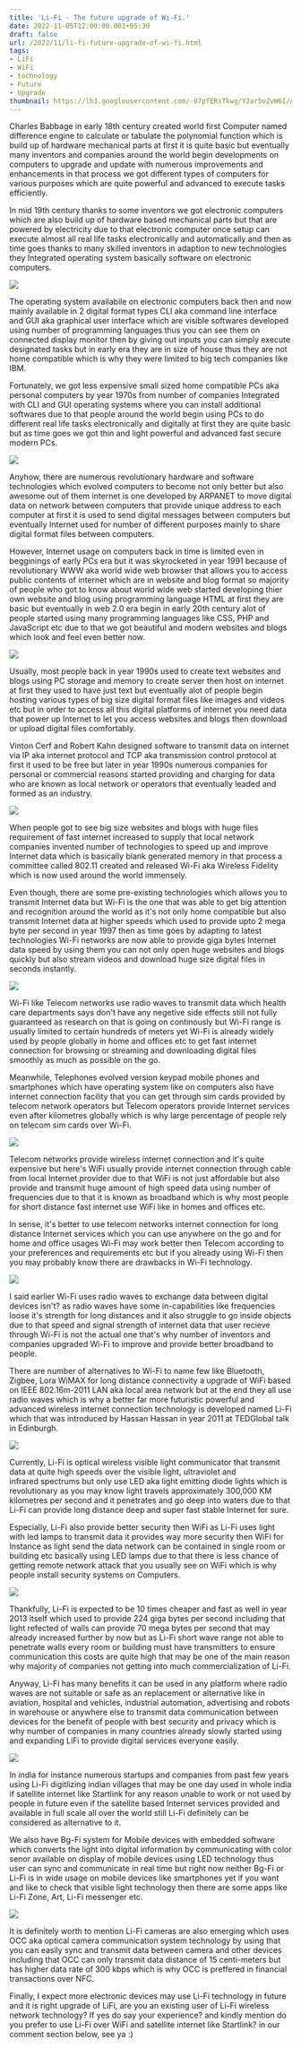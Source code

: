```yaml
---
title: 'Li-Fi - The future upgrade of Wi-Fi.'
date: 2022-11-05T12:00:00.001+05:30
draft: false
url: /2022/11/li-fi-future-upgrade-of-wi-fi.html
tags: 
- LiFi
- WiFi
- technology
- Future
- Upgrade
thumbnail: https://lh3.googleusercontent.com/-07pfERsTkwg/Y2ar5vZvW6I/AAAAAAAAOqU/Mssc7soAbiYhi3R_rezQ4HQf5kNweLHvwCNcBGAsYHQ/s1600/1667673059156728-0.png
---
```


  

  

Charles Babbage in early 18th century created world first Computer named difference engine to calculate or tabulate the polynomial function which is build up of hardware mechanical parts at first it is quite basic but eventually many inventors and companies around the world begin developments on computers to upgrade and update with numerous improvements and enhancements in that process we got different types of computers for various purposes which are quite powerful and advanced to execute tasks efficiently.

  

In mid 19th century thanks to some inventors we got electronic computers which are also build up of hardware based mechanical parts but that are powered by electricity due to that electronic computer once setup can execute almost all real life tasks electronically and automatically and then as time goes thanks to many skilled inventors in adaption to new technologies they Integrated operating system basically software on electronic computers.

  

 ![](https://lh3.googleusercontent.com/-17RTkTauKmA/Y3ivZ2wCDeI/AAAAAAAAPC0/9QmhXjwTN-4J5ZgInpipbK-vs53sFLwEgCNcBGAsYHQ/s1600/1668853602795826-0.png) 

  

The operating system availabile on electronic computers back then and now mainly available in 2 digital format types CLI aka command line interface and GUI aka graphical user interface which are visible softwares developed using number of programming languages thus you can see them on connected display monitor then by giving out inputs you can simply execute designated tasks but in early era they are in size of house thus they are not home compatible which is why they were limited to big tech companies like IBM.  

  

Fortunately, we got less expensive small sized home compatible PCs aka personal computers by year 1970s from number of companies Integrated with CLI and GUI operating systems where you can install additional softwares due to that people around the world begin using PCs to do different real life tasks electronically and digitally at first they are quite basic but as time goes we got thin and light powerful and advanced fast secure modern PCs.

  

 ![](https://lh3.googleusercontent.com/-5dRvbxyQgUM/Y3ivYjGrs8I/AAAAAAAAPCw/pyiR5qnuVAUaw5HBLWBSPG95Mjf13wc7gCNcBGAsYHQ/s1600/1668853598226315-1.png) 

  

  

Anyhow, there are numerous revolutionary hardware and software technologies which evolved computers to become not only better but also awesome out of them internet is one developed by ARPANET to move digital data on network between computers that provide unique address to each computer at first it is used to send digital messages between computers but eventually Internet used for number of different purposes mainly to share digital format files between computers.

  

However, Internet usage on computers back in time is limited even in begginings of early PCs era but it was skyrocketed in year 1991 because of revolutionary WWW aka world wide web browser that allows you to access public contents of internet which are in website and blog format so majority of people who got to know about world wide web started developing thier own website and blog using programming language HTML at first they are basic but eventually in web 2.0 era begin in early 20th century alot of people started using many programming languages like CSS, PHP and JavaScript etc due to that we got beautiful and modern websites and blogs which look and feel even better now.

  

 ![](https://lh3.googleusercontent.com/-wWY1XWV7c0s/Y3ivXcmvSDI/AAAAAAAAPCs/MEZwa9RvnqoxEl260MQwZKk5lKgDR9MqQCNcBGAsYHQ/s1600/1668853594051966-2.png) 

  

Usually, most people back in year 1990s used to create text websites and blogs using PC storage and memory to create server then host on internet at first they used to have just text but eventually alot of people begin hosting various types of big size digital format files like images and videos etc but in order to access all this digital platforms of internet you need data that power up Internet to let you access websites and blogs then download or upload digital files comfortably.

  

Vinton Cerf and Robert Kahn designed software to transmit data on internet via IP aka internet protocol and TCP aka transmission control protocol at first it used to be free but later in year 1990s numerous companies for personal or commercial reasons started providing and charging for data who are known as local network or operators that eventually leaded and formed as an industry.

  

 ![](https://lh3.googleusercontent.com/-I2dTOEy66I0/Y3ivWcHuvFI/AAAAAAAAPCo/wh7d99b_kmMo3_lBcPMPG3LekEZQ3oIxwCNcBGAsYHQ/s1600/1668853589953500-3.png) 

  

When people got to see big size websites and blogs with huge files requirement of fast internet increased to supply that local network companies invented number of technologies to speed up and improve Internet data which is basically blank generated memory in that process a committee called 802.11 created and released Wi-Fi aka Wireless Fidelity which is now used around the world immensely.

  

Even though, there are some pre-existing technologies which allows you to transmit Internet data but Wi-Fi is the one that was able to get big attention and recognition around the world as it's not only home compatible but also transmit Internet data at higher speeds which used to provide upto 2 mega byte per second in year 1997 then as time goes by adapting to latest technologies Wi-Fi networks are now able to provide giga bytes Internet data speed by using them you can not only open huge websites and blogs quickly but also stream videos and download huge size digital files in seconds instantly.

  

 ![](https://lh3.googleusercontent.com/-P7v3EmaOnU0/Y3ivVZWuo7I/AAAAAAAAPCk/Ffk8-184ICQ_UqiAiHN069UZV09W7KVIwCNcBGAsYHQ/s1600/1668853586166928-4.png) 

  

Wi-Fi like Telecom networks use radio waves to transmit data which health care departments says don't have any negetive side effects still not fully guaranteed as research on that is going on continously but Wi-Fi range is usually limited to certain hundreds of meters yet Wi-Fi is already widely used by people globally in home and offices etc to get fast internet connection for browsing or streaming and downloading digital files smoothly as much as possible on the go.

  

Meanwhile, Telephones evolved version keypad mobile phones and smartphones which have operating system like on computers also have internet connection facility that you can get through sim cards provided by telecom network operators but Telecom operators provide Internet services even after kilometres globally which is why large percentage of people rely on telecom sim cards over Wi-Fi.

  

 ![](https://lh3.googleusercontent.com/-80MSHC02UXw/Y3ivUTxuU1I/AAAAAAAAPCg/Ap_DzVUP_X8IqPISPVC3u87uehup48b3gCNcBGAsYHQ/s1600/1668853582024386-5.png) 

  

Telecom networks provide wireless internet connection and it's quite expensive but here's WiFi usually provide internet connection through cable from local Internet provider due to that WiFi is not just affordable but also provide and transmit huge amount of high speed data using number of frequencies due to that it is known as broadband which is why most people for short distance fast internet use WiFi like in homes and offices etc.

  

In sense, it's better to use telecom networks internet connection for long distance Internet services which you can use anywhere on the go and for home and office usages Wi-Fi may work better then Telecom according to your preferences and requirements etc but if you already using Wi-Fi then you may probably know there are drawbacks in Wi-Fi technology.

  

 ![](https://lh3.googleusercontent.com/-LUvIj7T725c/Y3ivTeLomtI/AAAAAAAAPCc/ImQ2sSGelBMhOlmPxOhxcbAlOENzMxuQACNcBGAsYHQ/s1600/1668853577974926-6.png) 

  

I said earlier Wi-Fi uses radio waves to exchange data between digital devices isn't? as radio waves have some in-capabilities like frequencies loose it's strength for long distances and it also struggle to go inside objects due to that speed and signal strength of internet data that user recieve through Wi-Fi is not the actual one that's why number of inventors and companies upgraded Wi-Fi to improve and provide better broadband to people.  

  

There are number of alternatives to Wi-Fi to name few like Bluetooth, Zigbee, Lora WiMAX for long distance connectivity a upgrade of WiFi based on IEEE 802.16m-2011 LAN aka local area network but at the end they all use radio waves which is why a better far more futuristic powerful and advanced wireless internet connection technology is developed named Li-Fi which that was introduced by Hassan Hassan in year 2011 at TEDGlobal talk in Edinburgh.

  

 ![](https://lh3.googleusercontent.com/-0PWbPjnufyk/Y3ivSZxs65I/AAAAAAAAPCY/Pf2U3rNLqawYp59XD_5y3LkomboBWROzACNcBGAsYHQ/s1600/1668853573172061-7.png) 

  

  

Currently, Li-Fi is optical wireless visible light communicator that transmit data at quite high speeds over the visible light, ultraviolet and infrared spectrums but only use LED aka light emitting diode lights which is revolutionary as you may know light travels approximately 300,000 KM  kilometres per second and it penetrates and go deep into waters due to that Li-Fi can provide long distance deep and super fast stable Internet for sure.

  

Especially, Li-Fi also provide better security then WiFi as Li-Fi uses light with led lamps to transmit data it provides way more security then WiFi for Instance as light send the data network can be contained in single room or building etc basically using LED lamps due to that there is less chance of getting remote network attack that you usually see on WiFi which is why people install security systems on Computers.

  

 ![](https://lh3.googleusercontent.com/-mixS3owgnmo/Y3ivRHDEO6I/AAAAAAAAPCU/jc62EXE-Aq8EHOFba_R4H0Ravu2qmR77wCNcBGAsYHQ/s1600/1668853568807398-8.png) 

  

  

Thankfully, Li-Fi is expected to be 10 times cheaper and fast as well in year 2013 itself which used to provide 224 giga bytes per second including that light refected of walls can provide 70 mega bytes per second that may already increased further by now but as Li-Fi short wave range not able to penetrate walls every room or building must have transmitters to ensure communication this costs are quite high that may be one of the main reason why majority of companies not getting into much commercialization of Li-Fi.

  

Anyway, Li-Fi has many benefits it can be used in any platform where radio waves are not suitable or safe as an replacement or alternative like in aviation, hospital and vehicles, industrial automation, advertising and robots in warehouse or anywhere else to transmit data communication between devices for the benefit of people with best security and privacy which is why number of companies in many countries already slowly started using and expanding LiFi to provide digital services everyone easily.

  

 ![](https://lh3.googleusercontent.com/-3uglQIImIH4/Y3ivQJIZguI/AAAAAAAAPCQ/74CeLwr5_bYjGRoDuoUQ6yloEf57WKaSgCNcBGAsYHQ/s1600/1668853563788778-9.png) 

  

In india for instance numerous startups and companies from past few years using Li-Fi digitlizing indian villages that may be one day used in whole india if satellite internet like Startlink for any reason unable to work or not used by people in future even if the satellite based Internet services provided and available in full scale all over the world still Li-Fi definitely can be considered as alternative to it.

  

We also have Bg-Fi system for Mobile devices with embedded software which converts the light into digital information by communicating with color senor available on display of mobile devices using LED technology thus user can sync and communicate in real time but right now neither Bg-Fi or Li-Fi is in wide usage on mobile devices like smartphones yet if you want and like to check that visible light technology then there are some apps like Li-Fi Zone, Art, Li-Fi messenger etc.

  

 ![](https://lh3.googleusercontent.com/-PPBD2b8JhVc/Y3ivO7ZT5PI/AAAAAAAAPCM/79lFFQCje-sM0S_4VYbMx4c7cXAKSRskgCNcBGAsYHQ/s1600/1668853555967991-10.png) 

  

It is definitely worth to mention Li-Fi cameras are also emerging which uses  OCC aka optical camera communication system technology by using that you can easily sync and transmit data between camera and other devices including that OCC can only transmit data distance of 15 centi-meters but has higher data rate of 300 kbps which is why OCC is preffered in financial transactions over NFC.

  

Finally, I expect more electronic devices may use Li-Fi technology in future and it is right upgrade of LiFi, are you an existing user of Li-Fi wireless network technology? If yes do say your experience? and kindly mention do you prefer to use Li-Fi over WiFi and satellite internet like Startlink? in our comment section below, see ya :)